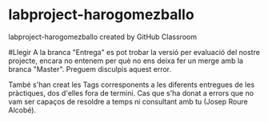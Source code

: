 # labproject-harogomezballo
labproject-harogomezballo created by GitHub Classroom

#Llegir
A la branca "Entrega" es pot trobar la versió per evaluació del nostre projecte, encara no entenem per què no ens deixa fer un merge
amb la branca "Master". Preguem disculpis aquest error.

També s'han creat les Tags corresponents a les diferents entregues de les pràctiques, dos d'elles fora de termini. Cas que s'ha donat
a errors que no vam ser capaços de resoldre a temps ni consultant amb tu (Josep Roure Alcobé).
